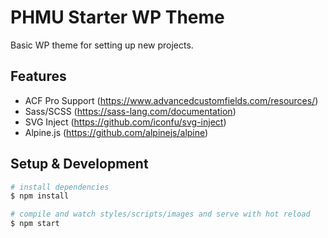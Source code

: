 # PHMU Starter WP Theme
Basic WP theme for setting up new projects.

## Features
- ACF Pro Support (https://www.advancedcustomfields.com/resources/)
- Sass/SCSS (https://sass-lang.com/documentation)
- SVG Inject (https://github.com/iconfu/svg-inject)
- Alpine.js (https://github.com/alpinejs/alpine)

## Setup & Development

```bash
# install dependencies
$ npm install

# compile and watch styles/scripts/images and serve with hot reload
$ npm start
```
